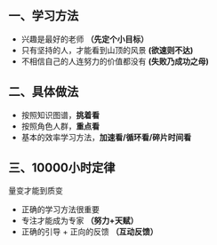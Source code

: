 ## 一、学习方法
* 兴趣是最好的老师 **（先定个小目标）**
* 只有坚持的人，才能看到山顶的风景 **(欲速则不达)**
* 不相信自己的人连努力的价值都没有 **(失败乃成功之母)**

## 二、具体做法
* 按照知识图谱，**挑着看** 
* 按照角色人群，**重点看**
* 基本的效率学习方法，**加速看/循环看/碎片时间看**

## 三、10000小时定律
量变才能到质变

* 正确的学习方法很重要
* 专注才能成为专家 **（努力+天赋）**
* 正确的引导 + 正向的反馈 **（互动反馈）**



